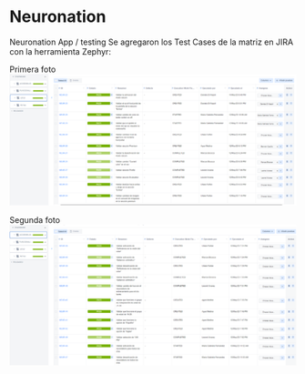 # Neuronation
Neuronation App / testing
Se agregaron los Test Cases de la matriz en JIRA con la herramienta Zephyr:

Primera foto
[![](cycle1.png)]()

Segunda foto
[![](cycle2.png)]()
